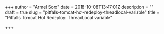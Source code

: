 +++
author = "Armel Soro"
date = 2018-10-08T13:47:01Z
description = ""
draft = true
slug = "pitfalls-tomcat-hot-redeploy-threadlocal-variable"
title = "Pitfalls Tomcat Hot Redeploy: ThreadLocal variable"

+++




